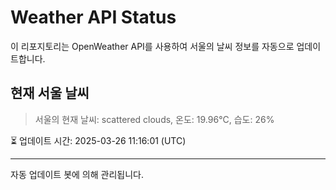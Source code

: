 
# Weather API Status

이 리포지토리는 OpenWeather API를 사용하여 서울의 날씨 정보를 자동으로 업데이트합니다.

## 현재 서울 날씨
> 서울의 현재 날씨: scattered clouds, 온도: 19.96°C, 습도: 26%

⏳ 업데이트 시간: 2025-03-26 11:16:01 (UTC)

---
자동 업데이트 봇에 의해 관리됩니다.
